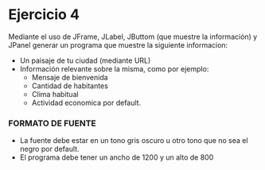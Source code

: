 ﻿# Ejercicio 4


Mediante el uso de JFrame, JLabel, JButtom (que muestre la información) y JPanel generar un programa que muestre la siguiente informacion:
- Un paisaje de tu ciudad (mediante URL)
- Información relevante sobre la misma, como por ejemplo:
    - Mensaje de bienvenida
    - Cantidad de habitantes
    - Clima habitual
    - Actividad economica por default. 

### FORMATO DE FUENTE
- La fuente debe estar en un tono gris oscuro u otro tono que
  no sea el negro por default.
- El programa debe tener un ancho de 1200 y un alto de 800

